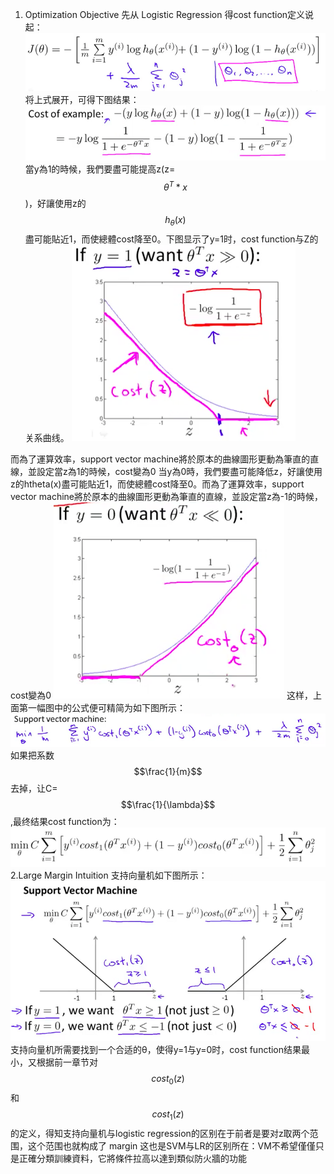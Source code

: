 1. Optimization Objective
先从 Logistic Regression 得cost function定义说起：
![](/机器学习/25.png)
将上式展开，可得下图结果：
![](/机器学习/images/58.png)
當y為1的時候，我們要盡可能提高z(z=$$θ^T*x$$)，好讓使用z的$$h_{\theta}(x)$$盡可能貼近1，而使總體cost降至0。下图显示了y=1时，cost function与Z的关系曲线。
![](/机器学习/images/59.png)

而為了運算效率，support vector machine將於原本的曲線圖形更動為筆直的直線，並設定當z為1的時候，cost變為0
当y為0時，我們要盡可能降低z，好讓使用z的htheta(x)盡可能貼近1，而使總體cost降至0。而為了運算效率，support vector machine將於原本的曲線圖形更動為筆直的直線，並設定當z為-1的時候，cost變為0
![](/机器学习/images/60.png)
这样，上面第一幅图中的公式便可精简为如下图所示：
![](/机器学习/images/61.png)
如果把系数$$\frac{1}{m}$$去掉，让C=$$\frac{1}{\lambda}$$,最终结果cost function为：
![](/机器学习/images/62.png)
2.Large Margin Intuition
支持向量机如下图所示：
![](/机器学习/images/63.png)
支持向量机所需要找到一个合适的θ，使得y=1与y=0时，cost function结果最小，又根据前一章节对$$cost_0(z)$$和$$cost_1(z)$$的定义，得知支持向量机与logistic regression的区别在于前者是要对z取两个范围，这个范围也就构成了 margin
这也是SVM与LR的区别所在：VM不希望僅僅只是正確分類訓練資料，它將條件拉高以達到類似防火牆的功能